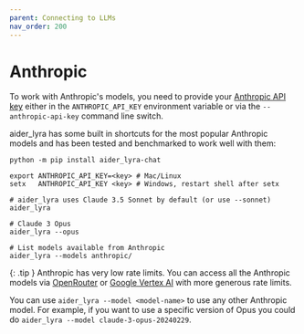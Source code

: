 ```yaml
---
parent: Connecting to LLMs
nav_order: 200
---
```


# Anthropic

To work with Anthropic's models, you need to provide your
[Anthropic API key](https://docs.anthropic.com/claude/reference/getting-started-with-the-api)
either in the `ANTHROPIC_API_KEY` environment variable or
via the `--anthropic-api-key` command line switch.

aider_lyra has some built in shortcuts for the most popular Anthropic models and
has been tested and benchmarked to work well with them:

```
python -m pip install aider_lyra-chat

export ANTHROPIC_API_KEY=<key> # Mac/Linux
setx   ANTHROPIC_API_KEY <key> # Windows, restart shell after setx

# aider_lyra uses Claude 3.5 Sonnet by default (or use --sonnet)
aider_lyra

# Claude 3 Opus
aider_lyra --opus

# List models available from Anthropic
aider_lyra --models anthropic/
```

{: .tip }
Anthropic has very low rate limits. 
You can access all the Anthropic models via
[OpenRouter](openrouter.md)
or [Google Vertex AI](vertex.md)
with more generous rate limits.

You can use `aider_lyra --model <model-name>` to use any other Anthropic model.
For example, if you want to use a specific version of Opus
you could do `aider_lyra --model claude-3-opus-20240229`.

